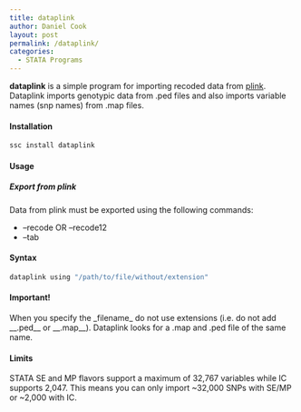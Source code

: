```yaml
---
title: dataplink
author: Daniel Cook
layout: post
permalink: /dataplink/
categories:
  - STATA Programs
---
```



**dataplink** is a simple program for importing recoded data from [plink][1]. Dataplink imports genotypic data from .ped files and also imports variable names (snp names) from .map files.

#### Installation

```bash
ssc install dataplink
```

#### Usage

##### Export from plink

Data from plink must be exported using the following commands:

  * &#8211;recode OR &#8211;recode12
  * &#8211;tab

#### Syntax

```bash 
dataplink using "/path/to/file/without/extension"
```

<div class="alert alert-warning">
  <h4>Important!</h4>
  
  <p>
    When you specify the _filename_ do not use extensions (i.e. do not add __.ped__ or __.map__). Dataplink looks for a .map and .ped file of the same name. </div> 
    
#### Limits

STATA SE and MP flavors support a maximum of 32,767 variables while IC supports 2,047. This means you can only import ~32,000 SNPs with SE/MP or ~2,000 with IC.

 [1]: http://pngu.mgh.harvard.edu/~purcell/plink/
